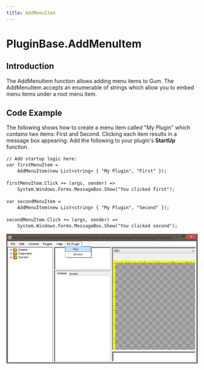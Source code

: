 ```yaml
---
title: AddMenuItem
---
```


# PluginBase.AddMenuItem

## Introduction

The AddMenuItem function allows adding menu items to Gum. The AddMenuItem accepts an enumerable of strings which allow you to embed menu items under a root menu item.

## Code Example

The following shows how to create a menu item called "My Plugin" which contains two items: First and Second. Clicking each item results in a message box appearing. Add the following to your plugin's **StartUp** function.

```text
// Add startup logic here:
var firstMenuItem = 
    AddMenuItem(new List<string> { "My Plugin", "First" });

firstMenuItem.Click += (args, sender) => 
    System.Windows.Forms.MessageBox.Show("You clicked first");

var secondMenuItem =
    AddMenuItem(new List<string> { "My Plugin", "Second" });

secondMenuItem.Click += (args, sender) =>
    System.Windows.Forms.MessageBox.Show("You clicked second");
```

![](../.gitbook/assets/BeforeClickingFirstGum.png)

